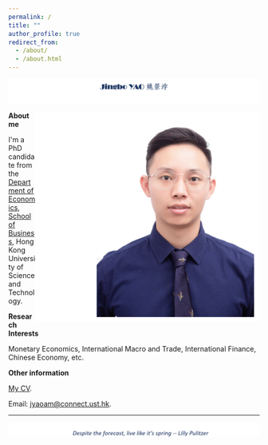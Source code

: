 ```yaml
---
permalink: /
title: ""
author_profile: true
redirect_from: 
  - /about/
  - /about.html
---
```


<p>    
<img  align="center" src="/images/jingbochinese.png" />
</p>


<p>    
<img  align="right" src="/images/jingbowideleft.png" width=450  />
</p>


**About me**

I'm a PhD candidate from the [Department of Economics](https://econ.hkust.edu.hk/homepage), [School of Business](https://bm.hkust.edu.hk/), Hong Kong University of Science and Technology. 

**Research Interests**

Monetary Economics, International Macro and Trade, International Finance, Chinese Economy, etc.

**Other information**

[My CV](https://www.dropbox.com/scl/fi/4fkebc98c7168xb4g5mpn/CV_Jingbo.pdf?rlkey=cbj5ylgbpilot96zgivdpfx28&st=g7yoc7s8&dl=0). 

Email: jyaoam@connect.ust.hk.

---

<p>    
<img  align="left" src="/images/saying.png" />
</p>


   
















